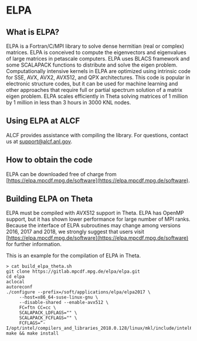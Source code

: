 # ELPA

## What is ELPA?

ELPA is a Fortran/C/MPI library to solve dense hermitian (real or complex) matrices. ELPA is conceived to compute the eigenvectors and eigenvalues of large matrices in petascale computers. ELPA uses BLACS framework and some SCALAPACK functions to distribute and solve the eigen problem. Computationally intensive kernels in ELPA are optimized using intrinsic code for SSE, AVX, AVX2, AVX512, and QPX architectures. This code is popular in electronic structure codes, but it can be used for machine learning and other approaches that require full or partial spectrum solution of a matrix eigen problem.  ELPA scales efficiently in Theta solving matrices of 1 million by 1 million in less than 3 hours in 3000 KNL nodes.

## Using ELPA at ALCF

ALCF  provides assistance with compiling the library. For questions, contact us at [support@alcf.anl.gov](mailto:support@alcf.anl.gov).

## How to obtain the code

ELPA can be downloaded free of charge from [https://elpa.mpcdf.mpg.de/software](https://elpa.mpcdf.mpg.de/software). 

## Building ELPA on Theta

ELPA must be compiled with AVX512 support in Theta. ELPA has OpenMP support, but it has shown lower performance for large number of MPI ranks. Because the interface of ELPA subroutines may change among versions 2016, 2017 and 2018, we strongly suggest that users visit [https://elpa.mpcdf.mpg.de/software](https://elpa.mpcdf.mpg.de/software) for further information.

This is an example for the compilation of ELPA in Theta.

```
> cat build_elpa_theta.sh
git clone https://gitlab.mpcdf.mpg.de/elpa/elpa.git
cd elpa
aclocal
autoreconf
./configure --prefix=/soft/applications/elpa/elpa2017 \
     --host=x86_64-suse-linux-gnu \
     --disable-shared --enable-avx512 \
     FC=ftn CC=cc \
     SCALAPACK_LDFLAGS="" \
     SCALAPACK_FCFLAGS="" \
     FCFLAGS=”-I/opt/intel/compilers_and_libraries_2018.0.128/linux/mkl/include/intel64/lp64”
make && make install
```
